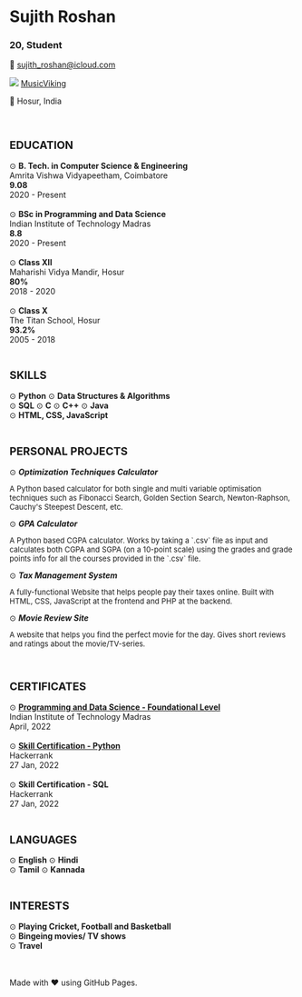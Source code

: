 # Sujith Roshan
### 20, Student

📧 sujith_roshan@icloud.com

![](https://img.icons8.com/ios-glyphs/20/000000/github.png) [MusicViking](https://github.com/MusicViking)

📍 Hosur, India

<br>

<div> <!--Education-->
    <h2 style="font-size: 19px">EDUCATION</h2>
    ⊙ <strong>B. Tech. in Computer Science & Engineering</strong> <br>
    Amrita Vishwa Vidyapeetham, Coimbatore <br>
    <b>9.08</b> <br>
    2020 - Present
    <br><br>
    ⊙ <strong>BSc in Programming and Data Science</strong> <br>
    Indian Institute of Technology Madras <br>
    <b>8.8</b> <br>
    2020 - Present
    <br><br>
    ⊙ <strong>Class XII</strong> <br> 
    Maharishi Vidya Mandir, Hosur <br>
    <b>80%</b> <br>
    2018 - 2020
    <br><br>
    ⊙ <strong>Class X</strong> <br>
    The Titan School, Hosur <br>
    <b>93.2%</b> <br>
    2005 - 2018
    <br><br>
</div>

<div> <!--Skills-->
    <h2 style="font-size: 19px">SKILLS</h2>
    ⊙ <strong>Python</strong> ⊙ <strong>Data Structures & Algorithms</strong> <br>
    ⊙ <strong>SQL</strong> ⊙ <strong>C</strong> ⊙ <strong>C++</strong> ⊙ <strong>Java</strong> <br>
    ⊙ <strong>HTML, CSS, JavaScript</strong> 
    <br><br>
</div>

<div> <!--Personal Projects-->
    <h2 style="font-size: 19px">PERSONAL PROJECTS</h2>
    ⊙ <strong><em>Optimization Techniques Calculator</em></strong> <br>
    <p style="font-size: 13px">A Python based calculator for both single and multi variable optimisation techniques such as Fibonacci Search, Golden Section Search, Newton-Raphson, Cauchy's Steepest Descent, etc.</p>
    ⊙ <strong><em>GPA Calculator</em></strong> <br>
    <p style="font-size: 13px">A Python based CGPA calculator. Works by taking a `.csv` file as input and calculates both CGPA and SGPA (on a 10-point scale) using the grades and grade points info for all the courses provided in the `.csv` file.</p>
    ⊙ <strong><em>Tax Management System</em></strong> <br>
    <p style="font-size: 13px">A fully-functional Website that helps people pay their taxes online. Built with HTML, CSS, JavaScript at the frontend and PHP at the backend.</p>
    ⊙ <strong><em>Movie Review Site</em></strong> <br>
    <p style="font-size: 13px">A website that helps you find the perfect movie for the day. Gives short reviews and ratings about the movie/TV-series.</p>
    <br>
</div>

<div> <!--Certificates-->
    <h2 style="font-size: 19px">CERTIFICATES</h2>
   ⊙ <strong><a href="https://drive.google.com/file/d/1-6ebuPItDKnzw9k3zPPMlLx6nY-DXFue/view?usp=sharing">Programming and Data Science - Foundational Level</a></strong> <br>
   Indian Institute of Technology Madras <br>
   April, 2022
   <br><br>
   ⊙ <strong><a href="https://www.hackerrank.com/certificates/94e3b1f849f2">Skill Certification - Python</a></strong> <br>
   Hackerrank <br>
   27 Jan, 2022 
   <br><br>
   ⊙ <strong>Skill Certification - SQL</strong> <br>
   Hackerrank <br>
   27 Jan, 2022
   <br><br>
</div>

<div> <!--Languages-->
    <h2 style="font-size: 19px">LANGUAGES</h2>
   ⊙ <strong>English</strong> ⊙ <strong>Hindi</strong> <br>
   ⊙ <strong>Tamil</strong> ⊙ <strong>Kannada</strong> 
    <br><br>
</div>

<div> <!--Interests-->
    <h2 style="font-size: 19px">INTERESTS</h2>
   ⊙ <strong>Playing Cricket, Football and Basketball</strong> <br>
   ⊙ <strong>Bingeing movies/ TV shows</strong> <br>
   ⊙ <strong>Travel</strong> <br>
    <br><br>
</div>

Made with ❤️ using GitHub Pages.
